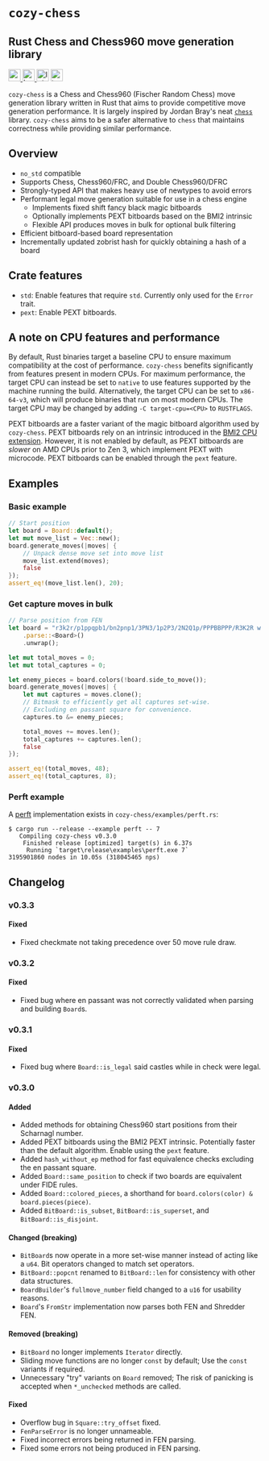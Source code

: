 # `cozy-chess`

## Rust Chess and Chess960 move generation library
<a href="https://crates.io/crates/cozy-chess">
    <img
        src="https://img.shields.io/crates/v/cozy-chess.svg"
        alt="crates.io"
        height="24em"
    >
</a>
<a href="https://ko-fi.com/P5P2JWI4P">
    <img
        src="https://img.shields.io/badge/Ko--fi-Support%20me%20on%20Ko--fi-FF5E5B?logo=kofi&logoColor=white"
        alt="ko-fi"
        height="24em"
    >
</a>
<span>
    <img
        src="https://raw.githubusercontent.com/analog-hors/cozy-chess/45ba7a253ed82c5e9f3004d224cfab19473fcee7/img/lgbtq_badge.svg"
        alt="lgbtq+ friendly"
        height="24em"
    >
</span>
<span>
    <img
        src="https://raw.githubusercontent.com/analog-hors/cozy-chess/45ba7a253ed82c5e9f3004d224cfab19473fcee7/img/trans_badge.svg"
        alt="trans rights"
        height="24em"
    >
</span>

`cozy-chess` is a Chess and Chess960 (Fischer Random Chess) move generation library written in Rust that aims to provide competitive move generation performance. It is largely inspired by Jordan Bray's neat [`chess`](https://github.com/jordanbray/chess) library. `cozy-chess` aims to be a safer alternative to `chess` that maintains correctness while providing similar performance.

## Overview
- `no_std` compatible
- Supports Chess, Chess960/FRC, and Double Chess960/DFRC
- Strongly-typed API that makes heavy use of newtypes to avoid errors
- Performant legal move generation suitable for use in a chess engine
    - Implements fixed shift fancy black magic bitboards
    - Optionally implements PEXT bitboards based on the BMI2 intrinsic
    - Flexible API produces moves in bulk for optional bulk filtering
- Efficient bitboard-based board representation
- Incrementally updated zobrist hash for quickly obtaining a hash of a board

## Crate features
- `std`: Enable features that require `std`. Currently only used for the `Error` trait.
- `pext`: Enable PEXT bitboards.

## A note on CPU features and performance
By default, Rust binaries target a baseline CPU to ensure maximum compatibility at the cost of performance. `cozy-chess` benefits significantly from features present in modern CPUs. For maximum performance, the target CPU can instead be set to `native` to use features supported by the machine running the build. Alternatively, the target CPU can be set to `x86-64-v3`, which will produce binaries that run on most modern CPUs. The target CPU may be changed by adding `-C target-cpu=<CPU>` to `RUSTFLAGS`.

PEXT bitboards are a faster variant of the magic bitboard algorithm used by `cozy-chess`. PEXT bitboards rely on an intrinsic introduced in the [BMI2 CPU extension](https://en.wikipedia.org/wiki/X86_Bit_manipulation_instruction_set). However, it is not enabled by default, as PEXT bitboards are *slower* on AMD CPUs prior to Zen 3, which implement PEXT with microcode. PEXT bitboards can be enabled through the `pext` feature. 

## Examples
### Basic example
```rust
// Start position
let board = Board::default();
let mut move_list = Vec::new();
board.generate_moves(|moves| {
    // Unpack dense move set into move list
    move_list.extend(moves);
    false
});
assert_eq!(move_list.len(), 20);
```

### Get capture moves in bulk
```rust
// Parse position from FEN
let board = "r3k2r/p1ppqpb1/bn2pnp1/3PN3/1p2P3/2N2Q1p/PPPBBPPP/R3K2R w KQkq - 0 1"
    .parse::<Board>()
    .unwrap();

let mut total_moves = 0;
let mut total_captures = 0;

let enemy_pieces = board.colors(!board.side_to_move());
board.generate_moves(|moves| {
    let mut captures = moves.clone();
    // Bitmask to efficiently get all captures set-wise.
    // Excluding en passant square for convenience.
    captures.to &= enemy_pieces;

    total_moves += moves.len();
    total_captures += captures.len();
    false
});

assert_eq!(total_moves, 48);
assert_eq!(total_captures, 8);
```

### Perft example
A [perft](https://www.chessprogramming.org/Perft) implementation exists in `cozy-chess/examples/perft.rs`:
```text
$ cargo run --release --example perft -- 7
   Compiling cozy-chess v0.3.0
    Finished release [optimized] target(s) in 6.37s
     Running `target\release\examples\perft.exe 7`
3195901860 nodes in 10.05s (318045465 nps)
```

## Changelog

### v0.3.3
#### Fixed
- Fixed checkmate not taking precedence over 50 move rule draw.

### v0.3.2
#### Fixed
- Fixed bug where en passant was not correctly validated when parsing and building `Board`s.

### v0.3.1
#### Fixed
- Fixed bug where `Board::is_legal` said castles while in check were legal.

### v0.3.0
#### Added
- Added methods for obtaining Chess960 start positions from their Scharnagl number.
- Added PEXT bitboards using the BMI2 PEXT intrinsic. Potentially faster than the default algorithm. Enable using the `pext` feature. 
- Added `hash_without_ep` method for fast equivalence checks excluding the en passant square.
- Added `Board::same_position` to check if two boards are equivalent under FIDE rules.
- Added `Board::colored_pieces`, a shorthand for `board.colors(color) & board.pieces(piece)`.
- Added `BitBoard::is_subset`, `BitBoard::is_superset`, and `BitBoard::is_disjoint`.

#### Changed (**breaking**)
- `BitBoard`s now operate in a more set-wise manner instead of acting like a `u64`. Bit operators changed to match set operators.
- `BitBoard::popcnt` renamed to `BitBoard::len` for consistency with other data structures.
- `BoardBuilder`'s `fullmove_number` field changed to a `u16` for usability reasons.
- `Board`'s `FromStr` implementation now parses both FEN and Shredder FEN.

#### Removed (**breaking**)
- `BitBoard` no longer implements `Iterator` directly.
- Sliding move functions are no longer `const` by default; Use the `const` variants if required.
- Unnecessary "try" variants on `Board` removed; The risk of panicking is accepted when `*_unchecked` methods are called.

#### Fixed
- Overflow bug in `Square::try_offset` fixed.
- `FenParseError` is no longer unnameable.
- Fixed incorrect errors being returned in FEN parsing.
- Fixed some errors not being produced in FEN parsing.
